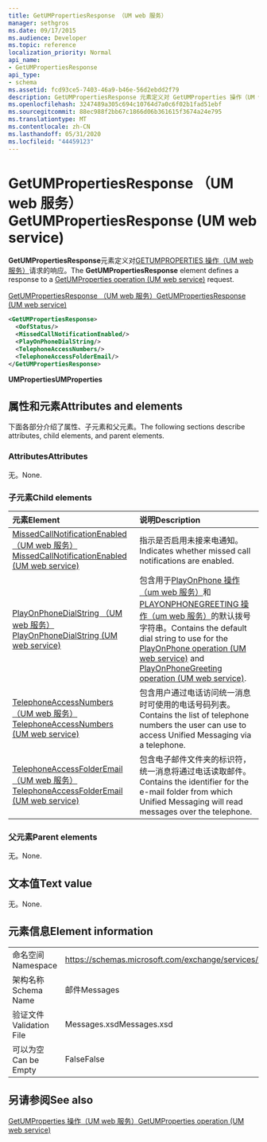 ```yaml
---
title: GetUMPropertiesResponse （UM web 服务）
manager: sethgros
ms.date: 09/17/2015
ms.audience: Developer
ms.topic: reference
localization_priority: Normal
api_name:
- GetUMPropertiesResponse
api_type:
- schema
ms.assetid: fcd93ce5-7403-46a9-b46e-56d2ebdd2f79
description: GetUMPropertiesResponse 元素定义对 GetUMProperties 操作（UM web 服务）请求的响应。
ms.openlocfilehash: 3247489a305c694c10764d7a0c6f02b1fad51ebf
ms.sourcegitcommit: 88ec988f2bb67c1866d06b361615f3674a24e795
ms.translationtype: MT
ms.contentlocale: zh-CN
ms.lasthandoff: 05/31/2020
ms.locfileid: "44459123"
---
```

# <a name="getumpropertiesresponse-um-web-service"></a><span data-ttu-id="46715-103">GetUMPropertiesResponse （UM web 服务）</span><span class="sxs-lookup"><span data-stu-id="46715-103">GetUMPropertiesResponse (UM web service)</span></span>

<span data-ttu-id="46715-104">**GetUMPropertiesResponse**元素定义对[GETUMPROPERTIES 操作（UM web 服务）](getumproperties-operation-um-web-service.md)请求的响应。</span><span class="sxs-lookup"><span data-stu-id="46715-104">The **GetUMPropertiesResponse** element defines a response to a [GetUMProperties operation (UM web service)](getumproperties-operation-um-web-service.md) request.</span></span> 
  
[<span data-ttu-id="46715-105">GetUMPropertiesResponse （UM web 服务）</span><span class="sxs-lookup"><span data-stu-id="46715-105">GetUMPropertiesResponse (UM web service)</span></span>](getumpropertiesresponse-um-web-service.md)
  
```xml
<GetUMPropertiesResponse>
  <OofStatus/>
  <MissedCallNotificationEnabled/>
  <PlayOnPhoneDialString/>
  <TelephoneAccessNumbers/>
  <TelephoneAccessFolderEmail/>
</GetUMPropertiesResponse>
```

 <span data-ttu-id="46715-106">**UMProperties**</span><span class="sxs-lookup"><span data-stu-id="46715-106">**UMProperties**</span></span>
## <a name="attributes-and-elements"></a><span data-ttu-id="46715-107">属性和元素</span><span class="sxs-lookup"><span data-stu-id="46715-107">Attributes and elements</span></span>

<span data-ttu-id="46715-108">下面各部分介绍了属性、子元素和父元素。</span><span class="sxs-lookup"><span data-stu-id="46715-108">The following sections describe attributes, child elements, and parent elements.</span></span>
  
### <a name="attributes"></a><span data-ttu-id="46715-109">Attributes</span><span class="sxs-lookup"><span data-stu-id="46715-109">Attributes</span></span>

<span data-ttu-id="46715-110">无。</span><span class="sxs-lookup"><span data-stu-id="46715-110">None.</span></span>
  
### <a name="child-elements"></a><span data-ttu-id="46715-111">子元素</span><span class="sxs-lookup"><span data-stu-id="46715-111">Child elements</span></span>

|<span data-ttu-id="46715-112">**元素**</span><span class="sxs-lookup"><span data-stu-id="46715-112">**Element**</span></span>|<span data-ttu-id="46715-113">**说明**</span><span class="sxs-lookup"><span data-stu-id="46715-113">**Description**</span></span>|
|:-----|:-----|
|[<span data-ttu-id="46715-114">MissedCallNotificationEnabled （UM web 服务）</span><span class="sxs-lookup"><span data-stu-id="46715-114">MissedCallNotificationEnabled (UM web service)</span></span>](missedcallnotificationenabled-um-web-service.md) <br/> |<span data-ttu-id="46715-115">指示是否启用未接来电通知。</span><span class="sxs-lookup"><span data-stu-id="46715-115">Indicates whether missed call notifications are enabled.</span></span>  <br/> |
|[<span data-ttu-id="46715-116">PlayOnPhoneDialString （UM web 服务）</span><span class="sxs-lookup"><span data-stu-id="46715-116">PlayOnPhoneDialString (UM web service)</span></span>](playonphonedialstring-um-web-service.md) <br/> |<span data-ttu-id="46715-117">包含用于[PlayOnPhone 操作（um web 服务）](playonphone-operation-um-web-service.md)和[PLAYONPHONEGREETING 操作（um web 服务）](playonphonegreeting-operation-um-web-service.md)的默认拨号字符串。</span><span class="sxs-lookup"><span data-stu-id="46715-117">Contains the default dial string to use for the [PlayOnPhone operation (UM web service)](playonphone-operation-um-web-service.md) and [PlayOnPhoneGreeting operation (UM web service)](playonphonegreeting-operation-um-web-service.md).</span></span>  <br/> |
|[<span data-ttu-id="46715-118">TelephoneAccessNumbers （UM web 服务）</span><span class="sxs-lookup"><span data-stu-id="46715-118">TelephoneAccessNumbers (UM web service)</span></span>](telephoneaccessnumbers-um-web-service.md) <br/> |<span data-ttu-id="46715-119">包含用户通过电话访问统一消息时可使用的电话号码列表。</span><span class="sxs-lookup"><span data-stu-id="46715-119">Contains the list of telephone numbers the user can use to access Unified Messaging via a telephone.</span></span>  <br/> |
|[<span data-ttu-id="46715-120">TelephoneAccessFolderEmail （UM web 服务）</span><span class="sxs-lookup"><span data-stu-id="46715-120">TelephoneAccessFolderEmail (UM web service)</span></span>](telephoneaccessfolderemail-um-web-service.md) <br/> |<span data-ttu-id="46715-121">包含电子邮件文件夹的标识符，统一消息将通过电话读取邮件。</span><span class="sxs-lookup"><span data-stu-id="46715-121">Contains the identifier for the e-mail folder from which Unified Messaging will read messages over the telephone.</span></span>  <br/> |
   
### <a name="parent-elements"></a><span data-ttu-id="46715-122">父元素</span><span class="sxs-lookup"><span data-stu-id="46715-122">Parent elements</span></span>

<span data-ttu-id="46715-123">无。</span><span class="sxs-lookup"><span data-stu-id="46715-123">None.</span></span>
  
## <a name="text-value"></a><span data-ttu-id="46715-124">文本值</span><span class="sxs-lookup"><span data-stu-id="46715-124">Text value</span></span>

<span data-ttu-id="46715-125">无。</span><span class="sxs-lookup"><span data-stu-id="46715-125">None.</span></span>
  
## <a name="element-information"></a><span data-ttu-id="46715-126">元素信息</span><span class="sxs-lookup"><span data-stu-id="46715-126">Element information</span></span>

|||
|:-----|:-----|
|<span data-ttu-id="46715-127">命名空间</span><span class="sxs-lookup"><span data-stu-id="46715-127">Namespace</span></span>  <br/> |https://schemas.microsoft.com/exchange/services/2006/messages  <br/> |
|<span data-ttu-id="46715-128">架构名称</span><span class="sxs-lookup"><span data-stu-id="46715-128">Schema Name</span></span>  <br/> |<span data-ttu-id="46715-129">邮件</span><span class="sxs-lookup"><span data-stu-id="46715-129">Messages</span></span>  <br/> |
|<span data-ttu-id="46715-130">验证文件</span><span class="sxs-lookup"><span data-stu-id="46715-130">Validation File</span></span>  <br/> |<span data-ttu-id="46715-131">Messages.xsd</span><span class="sxs-lookup"><span data-stu-id="46715-131">Messages.xsd</span></span>  <br/> |
|<span data-ttu-id="46715-132">可以为空</span><span class="sxs-lookup"><span data-stu-id="46715-132">Can be Empty</span></span>  <br/> |<span data-ttu-id="46715-133">False</span><span class="sxs-lookup"><span data-stu-id="46715-133">False</span></span>  <br/> |
   
## <a name="see-also"></a><span data-ttu-id="46715-134">另请参阅</span><span class="sxs-lookup"><span data-stu-id="46715-134">See also</span></span>



[<span data-ttu-id="46715-135">GetUMProperties 操作（UM web 服务）</span><span class="sxs-lookup"><span data-stu-id="46715-135">GetUMProperties operation (UM web service)</span></span>](getumproperties-operation-um-web-service.md)


